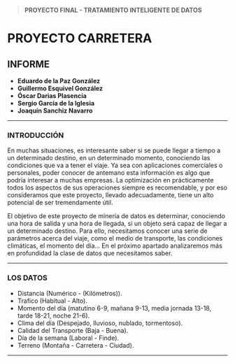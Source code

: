 > **PROYECTO FINAL - TRATAMIENTO INTELIGENTE DE DATOS**

# PROYECTO CARRETERA
## INFORME

* **Eduardo de la Paz González**
* **Guillermo Esquivel González**
* **Óscar Darias Plasencia**
* **Sergio García de la Iglesia**
* **Joaquín Sanchiz Navarro**

---

### INTRODUCCIÓN

En muchas situaciones, es interesante saber si se puede llegar a tiempo a un determinado destino, en un determinado momento, conociendo las condiciones que va a tener el viaje. Ya sea con aplicaciones comerciales o personales, poder conocer de antemano esta información es algo que podría interesar a muchas empresas. La optimización en prácticamente todos los aspectos de sus operaciones siempre es recomendable, y por eso consideramos que este proyecto, llevado adecuadamente, tiene un alto potencial de ser tremendamente útil.

El objetivo de este proyecto de minería de datos es determinar, conociendo una hora de salida y una hora de llegada, si un objeto será capaz de llegar a un determinado destino. Para ello, necesitamos conocer una serie de parámetros acerca del viaje, como el medio de transporte, las condiciones climáticas, el momento del día... En el próximo apartado analizaremos más en profundidad la clase de datos que necesitamos saber.



---

### LOS DATOS

* Distancia (Numérico - (Kilómetros)).
* Trafico (Habitual - Alto).
* Momento del día (matutino 6-9, mañana 9-13, media jornada 13-18, tarde 18-21, noche 21-6).
* Clima del día (Despejado, lluvioso, nublado, tormentoso). 
* Calidad del Transporte (Baja - Buena).
* Día de la semana (Laboral - Finde).
* Terreno (Montaña - Carretera - Ciudad).

















---
